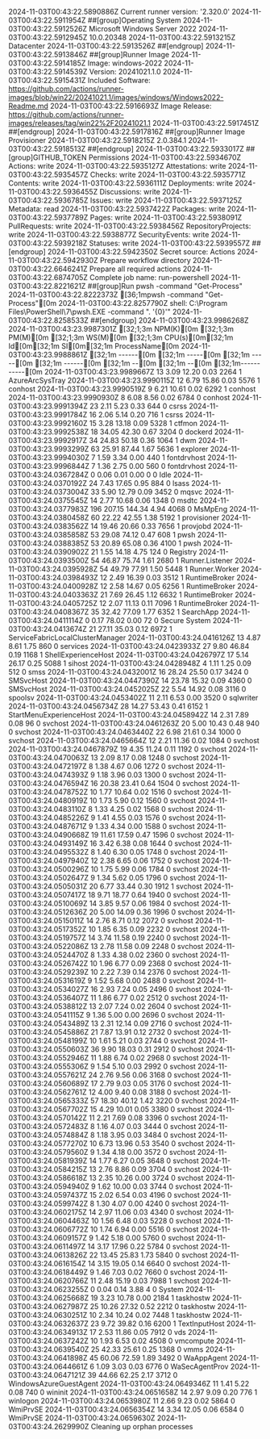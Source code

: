 2024-11-03T00:43:22.5890886Z Current runner version: '2.320.0'
2024-11-03T00:43:22.5911954Z ##[group]Operating System
2024-11-03T00:43:22.5912526Z Microsoft Windows Server 2022
2024-11-03T00:43:22.5912945Z 10.0.20348
2024-11-03T00:43:22.5913215Z Datacenter
2024-11-03T00:43:22.5913526Z ##[endgroup]
2024-11-03T00:43:22.5913846Z ##[group]Runner Image
2024-11-03T00:43:22.5914185Z Image: windows-2022
2024-11-03T00:43:22.5914539Z Version: 20241021.1.0
2024-11-03T00:43:22.5915431Z Included Software: https://github.com/actions/runner-images/blob/win22/20241021.1/images/windows/Windows2022-Readme.md
2024-11-03T00:43:22.5916693Z Image Release: https://github.com/actions/runner-images/releases/tag/win22%2F20241021.1
2024-11-03T00:43:22.5917451Z ##[endgroup]
2024-11-03T00:43:22.5917816Z ##[group]Runner Image Provisioner
2024-11-03T00:43:22.5918215Z 2.0.384.1
2024-11-03T00:43:22.5918513Z ##[endgroup]
2024-11-03T00:43:22.5933017Z ##[group]GITHUB_TOKEN Permissions
2024-11-03T00:43:22.5934670Z Actions: write
2024-11-03T00:43:22.5935127Z Attestations: write
2024-11-03T00:43:22.5935457Z Checks: write
2024-11-03T00:43:22.5935771Z Contents: write
2024-11-03T00:43:22.5936111Z Deployments: write
2024-11-03T00:43:22.5936455Z Discussions: write
2024-11-03T00:43:22.5936785Z Issues: write
2024-11-03T00:43:22.5937125Z Metadata: read
2024-11-03T00:43:22.5937422Z Packages: write
2024-11-03T00:43:22.5937789Z Pages: write
2024-11-03T00:43:22.5938091Z PullRequests: write
2024-11-03T00:43:22.5938456Z RepositoryProjects: write
2024-11-03T00:43:22.5938877Z SecurityEvents: write
2024-11-03T00:43:22.5939218Z Statuses: write
2024-11-03T00:43:22.5939557Z ##[endgroup]
2024-11-03T00:43:22.5942350Z Secret source: Actions
2024-11-03T00:43:22.5942930Z Prepare workflow directory
2024-11-03T00:43:22.6646241Z Prepare all required actions
2024-11-03T00:43:22.6874705Z Complete job name: run-powershell
2024-11-03T00:43:22.8221621Z ##[group]Run pwsh -command "Get-Process"
2024-11-03T00:43:22.8222373Z [36;1mpwsh -command "Get-Process"[0m
2024-11-03T00:43:22.8257790Z shell: C:\Program Files\PowerShell\7\pwsh.EXE -command ". '{0}'"
2024-11-03T00:43:22.8258533Z ##[endgroup]
2024-11-03T00:43:23.9986268Z 
2024-11-03T00:43:23.9987301Z [32;1;3m NPM(K)[0m [32;1;3m   PM(M)[0m [32;1;3m     WS(M)[0m [32;1;3m    CPU(s)[0m[32;1m      Id[0m[32;1m  SI[0m[32;1m ProcessName[0m
2024-11-03T00:43:23.9988861Z [32;1m ------[0m [32;1m   -----[0m [32;1m     -----[0m [32;1m    ------[0m [32;1m     --[0m [32;1m --[0m [32;1m-----------[0m
2024-11-03T00:43:23.9989667Z      13     3.09      12.20       0.03    2264   1 AzureArcSysTray
2024-11-03T00:43:23.9990115Z      12     6.79      15.86       0.03    5576   1 conhost
2024-11-03T00:43:23.9990519Z       9     6.21      10.61       0.02    6292   1 conhost
2024-11-03T00:43:23.9990930Z       8     6.08       8.56       0.02    6784   0 conhost
2024-11-03T00:43:23.9991394Z      23     2.11       5.23       0.33     644   0 csrss
2024-11-03T00:43:23.9991784Z      16     2.06       5.14       0.20     716   1 csrss
2024-11-03T00:43:23.9992160Z      15     3.28      13.18       0.09    5328   1 ctfmon
2024-11-03T00:43:23.9992538Z      18    34.05      42.30       0.67    3204   0 dockerd
2024-11-03T00:43:23.9992917Z      34    24.83      50.18       0.36    1064   1 dwm
2024-11-03T00:43:23.9993299Z      63    25.91      87.44       1.67    5636   1 explorer
2024-11-03T00:43:23.9994030Z       7     1.59       3.34       0.00     440   1 fontdrvhost
2024-11-03T00:43:23.9996844Z       7     1.36       2.75       0.00     560   0 fontdrvhost
2024-11-03T00:43:24.0367284Z       0     0.06       0.01       0.00       0   0 Idle
2024-11-03T00:43:24.0370192Z      24     7.43      17.65       0.95     884   0 lsass
2024-11-03T00:43:24.0373004Z      33     5.90      12.79       0.09    3452   0 mqsvc
2024-11-03T00:43:24.0375545Z      14     2.77      10.68       0.06    1348   0 msdtc
2024-11-03T00:43:24.0377983Z     196   207.15     144.34       4.94    4068   0 MsMpEng
2024-11-03T00:43:24.0380458Z      60    22.22      42.55       1.38    5192   1 provisioner
2024-11-03T00:43:24.0383562Z      14    19.46      20.66       0.33    7656   1 provjobd
2024-11-03T00:43:24.0385858Z      53    29.08      74.12       0.47     608   1 pwsh
2024-11-03T00:43:24.0388385Z      53    20.89      65.08       0.36    4100   1 pwsh
2024-11-03T00:43:24.0390902Z      21     1.55      14.18       4.75     124   0 Registry
2024-11-03T00:43:24.0393500Z      54    46.87      75.74       1.61    2680   1 Runner.Listener
2024-11-03T00:43:24.0395928Z      54    49.79      77.91       1.50    5448   1 Runner.Worker
2024-11-03T00:43:24.0398493Z      12     2.49      16.39       0.03    3512   1 RuntimeBroker
2024-11-03T00:43:24.0400928Z      12     2.58      14.67       0.05    6256   1 RuntimeBroker
2024-11-03T00:43:24.0403363Z      21     7.69      26.45       1.12    6632   1 RuntimeBroker
2024-11-03T00:43:24.0405725Z      12     2.07      11.13       0.11    7096   1 RuntimeBroker
2024-11-03T00:43:24.0408367Z      35    32.42      77.09       1.77    6352   1 SearchApp
2024-11-03T00:43:24.0411114Z       0     0.17      78.02       0.00      72   0 Secure System
2024-11-03T00:43:24.0413674Z      21    27.11      35.03       0.12    6972   1 ServiceFabricLocalClusterManager
2024-11-03T00:43:24.0416126Z      13     4.87       8.61       1.75     860   0 services
2024-11-03T00:43:24.0423933Z      27     9.80      46.84       0.19    1168   1 ShellExperienceHost
2024-11-03T00:43:24.0426797Z      17     5.14      26.17       0.25    5088   1 sihost
2024-11-03T00:43:24.0428948Z       4     1.11       1.25       0.09     512   0 smss
2024-11-03T00:43:24.0432001Z      16    28.24      25.50       0.17    3424   0 SMSvcHost
2024-11-03T00:43:24.0447390Z      14    23.78      15.32       0.09    4360   0 SMSvcHost
2024-11-03T00:43:24.0452025Z      22     5.54      14.92       0.08    3116   0 spoolsv
2024-11-03T00:43:24.0453402Z      11     2.11       6.53       0.00    3520   0 sqlwriter
2024-11-03T00:43:24.0456734Z      28    14.27      53.43       0.41    6152   1 StartMenuExperienceHost
2024-11-03T00:43:24.0458942Z      14     2.31       7.89       0.08      96   0 svchost
2024-11-03T00:43:24.0461263Z      20     5.00      10.43       0.48     940   0 svchost
2024-11-03T00:43:24.0463440Z      22     6.98      21.61       0.34    1000   0 svchost
2024-11-03T00:43:24.0465664Z      12     2.21      11.36       0.02    1084   0 svchost
2024-11-03T00:43:24.0467879Z      19     4.35      11.24       0.11    1192   0 svchost
2024-11-03T00:43:24.0470063Z      13     2.09       8.17       0.08    1248   0 svchost
2024-11-03T00:43:24.0472197Z       8     1.38       4.67       0.06    1272   0 svchost
2024-11-03T00:43:24.0474393Z       9     1.18       3.96       0.03    1300   0 svchost
2024-11-03T00:43:24.0476594Z      16    20.38      23.41       0.64    1504   0 svchost
2024-11-03T00:43:24.0478752Z      10     1.77      10.64       0.02    1516   0 svchost
2024-11-03T00:43:24.0480919Z      10     1.73       5.90       0.12    1560   0 svchost
2024-11-03T00:43:24.0483110Z       8     1.33       4.25       0.02    1568   0 svchost
2024-11-03T00:43:24.0485226Z       9     1.41       4.55       0.03    1576   0 svchost
2024-11-03T00:43:24.0487671Z       9     1.33       4.34       0.00    1588   0 svchost
2024-11-03T00:43:24.0490668Z      19    11.61      17.59       0.47    1596   0 svchost
2024-11-03T00:43:24.0493149Z      16     3.42       6.38       0.08    1644   0 svchost
2024-11-03T00:43:24.0495532Z       8     1.40       6.30       0.05    1748   0 svchost
2024-11-03T00:43:24.0497940Z      12     2.38       6.65       0.06    1752   0 svchost
2024-11-03T00:43:24.0500296Z      10     1.75       5.99       0.06    1784   0 svchost
2024-11-03T00:43:24.0502647Z       9     1.34       5.62       0.05    1796   0 svchost
2024-11-03T00:43:24.0505031Z      20     6.77      33.44       0.30    1912   1 svchost
2024-11-03T00:43:24.0507417Z      18     9.71      18.77       0.64    1940   0 svchost
2024-11-03T00:43:24.0510069Z      14     3.85       9.57       0.06    1984   0 svchost
2024-11-03T00:43:24.0512636Z      20     5.00      14.09       0.36    1996   0 svchost
2024-11-03T00:43:24.0515011Z      14     2.76       8.71       0.12    2072   0 svchost
2024-11-03T00:43:24.0517352Z      10     1.85       6.35       0.09    2232   0 svchost
2024-11-03T00:43:24.0519757Z      14     3.74      11.58       0.19    2240   0 svchost
2024-11-03T00:43:24.0522086Z      13     2.78      11.58       0.09    2248   0 svchost
2024-11-03T00:43:24.0524470Z       8     1.33       4.38       0.02    2360   0 svchost
2024-11-03T00:43:24.0526742Z      10     1.96       6.77       0.09    2368   0 svchost
2024-11-03T00:43:24.0529239Z      10     2.22       7.39       0.14    2376   0 svchost
2024-11-03T00:43:24.0531619Z       9     1.52       5.68       0.00    2488   0 svchost
2024-11-03T00:43:24.0534027Z      16     2.93       7.24       0.05    2496   0 svchost
2024-11-03T00:43:24.0536407Z      11     1.86       6.77       0.02    2512   0 svchost
2024-11-03T00:43:24.0538812Z      13     2.07       7.24       0.02    2604   0 svchost
2024-11-03T00:43:24.0541115Z       9     1.36       5.00       0.00    2696   0 svchost
2024-11-03T00:43:24.0543489Z      13     2.31      12.14       0.09    2716   0 svchost
2024-11-03T00:43:24.0545886Z      21     7.87      13.91       0.12    2732   0 svchost
2024-11-03T00:43:24.0548199Z      10     1.61       5.21       0.03    2744   0 svchost
2024-11-03T00:43:24.0550603Z      36     9.90      18.03       0.31    2912   0 svchost
2024-11-03T00:43:24.0552946Z      11     1.88       6.74       0.02    2968   0 svchost
2024-11-03T00:43:24.0555306Z       9     1.54       5.10       0.03    2992   0 svchost
2024-11-03T00:43:24.0557621Z      24     2.76       9.56       0.06    3168   0 svchost
2024-11-03T00:43:24.0560689Z      17     2.79       9.03       0.05    3176   0 svchost
2024-11-03T00:43:24.0562761Z      12     4.00       9.40       0.08    3188   0 svchost
2024-11-03T00:43:24.0565333Z      57    18.30      40.12       1.42    3220   0 svchost
2024-11-03T00:43:24.0567702Z      15     4.29      10.01       0.05    3380   0 svchost
2024-11-03T00:43:24.0570142Z      11     2.21       7.69       0.08    3396   0 svchost
2024-11-03T00:43:24.0572483Z       8     1.16       4.07       0.03    3444   0 svchost
2024-11-03T00:43:24.0574884Z       8     1.18       3.95       0.03    3484   0 svchost
2024-11-03T00:43:24.0577270Z      10     6.73      13.96       0.53    3540   0 svchost
2024-11-03T00:43:24.0579560Z       9     1.34       4.18       0.00    3572   0 svchost
2024-11-03T00:43:24.0581939Z      14     1.77       6.27       0.05    3648   0 svchost
2024-11-03T00:43:24.0584215Z      13     2.76       8.86       0.09    3704   0 svchost
2024-11-03T00:43:24.0586618Z      13     2.35      10.26       0.00    3724   0 svchost
2024-11-03T00:43:24.0594940Z       9     1.62      10.00       0.03    3744   0 svchost
2024-11-03T00:43:24.0597437Z      15     2.02       6.54       0.03    4196   0 svchost
2024-11-03T00:43:24.0599742Z       8     1.30       4.07       0.00    4240   0 svchost
2024-11-03T00:43:24.0602175Z      14     2.97      11.06       0.03    4340   0 svchost
2024-11-03T00:43:24.0604463Z      10     1.56       6.48       0.03    5228   0 svchost
2024-11-03T00:43:24.0606772Z      10     1.74       6.94       0.00    5516   0 svchost
2024-11-03T00:43:24.0609157Z       9     1.42       5.18       0.00    5760   0 svchost
2024-11-03T00:43:24.0611497Z      14     3.17      17.96       0.22    5784   0 svchost
2024-11-03T00:43:24.0613826Z      22    13.45      25.83       1.73    5840   0 svchost
2024-11-03T00:43:24.0616154Z      14     3.15      19.05       0.14    6640   0 svchost
2024-11-03T00:43:24.0618449Z       9     1.46       7.03       0.02    7660   0 svchost
2024-11-03T00:43:24.0620766Z      11     2.48      15.19       0.03    7988   1 svchost
2024-11-03T00:43:24.0623255Z       0     0.04       0.14       3.88       4   0 System
2024-11-03T00:43:24.0625668Z      19     3.23      10.78       0.00    2184   1 taskhostw
2024-11-03T00:43:24.0627987Z      25    10.26      27.32       0.52    2212   0 taskhostw
2024-11-03T00:43:24.0630251Z      10     2.34      10.24       0.02    7448   1 taskhostw
2024-11-03T00:43:24.0632637Z      23     9.72      39.82       0.16    6200   1 TextInputHost
2024-11-03T00:43:24.0634913Z      17     2.53      11.86       0.05    7912   0 vds
2024-11-03T00:43:24.0637242Z      10     1.93       6.53       0.02    4508   0 vmcompute
2024-11-03T00:43:24.0639540Z      25    42.33      25.61       0.25    1368   0 vmms
2024-11-03T00:43:24.0641898Z      45    60.06      72.59       1.89    3492   0 WaAppAgent
2024-11-03T00:43:24.0644661Z       6     1.09       3.03       0.03    6776   0 WaSecAgentProv
2024-11-03T00:43:24.0647121Z      39    44.66      62.25       2.17    3712   0 WindowsAzureGuestAgent
2024-11-03T00:43:24.0649346Z      11     1.41       5.22       0.08     740   0 wininit
2024-11-03T00:43:24.0651658Z      14     2.97       9.09       0.20     776   1 winlogon
2024-11-03T00:43:24.0653980Z      11     2.66       9.23       0.02    5864   0 WmiPrvSE
2024-11-03T00:43:24.0656354Z      14     3.34      12.05       0.06    6584   0 WmiPrvSE
2024-11-03T00:43:24.0659630Z 
2024-11-03T00:43:24.2629990Z Cleaning up orphan processes

